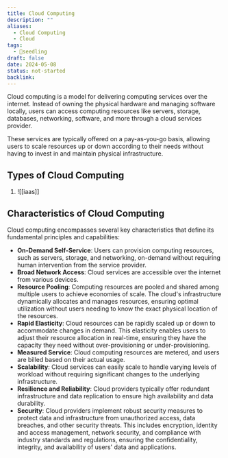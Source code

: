 ```yaml
---
title: Cloud Computing
description: ""
aliases:
  - Cloud Computing
  - Cloud
tags:
  - 🌱seedling
draft: false
date: 2024-05-08
status: not-started
backlink:
---
```


Cloud computing is a model for delivering computing services over the internet. Instead of owning the physical hardware and managing software locally, users can access computing resources like servers, storage, databases, networking, software, and more through a cloud services provider.

These services are typically offered on a pay-as-you-go basis, allowing users to scale resources up or down according to their needs without having to invest in and maintain physical infrastructure.

## Types of Cloud Computing

1. ![[iaas]]

## Characteristics of Cloud Computing

Cloud computing encompasses several key characteristics that define its fundamental principles and capabilities:

- **On-Demand Self-Service**: Users can provision computing resources, such as servers, storage, and networking, on-demand without requiring human intervention from the service provider.
- **Broad Network Access**: Cloud services are accessible over the internet from various devices.
- **Resource Pooling**: Computing resources are pooled and shared among multiple users to achieve economies of scale. The cloud's infrastructure dynamically allocates and manages resources, ensuring optimal utilization without users needing to know the exact physical location of the resources.
- **Rapid Elasticity**: Cloud resources can be rapidly scaled up or down to accommodate changes in demand. This elasticity enables users to adjust their resource allocation in real-time, ensuring they have the capacity they need without over-provisioning or under-provisioning.
- **Measured Service**: Cloud computing resources are metered, and users are billed based on their actual usage.
- **Scalability**: Cloud services can easily scale to handle varying levels of workload without requiring significant changes to the underlying infrastructure.
- **Resilience and Reliability**: Cloud providers typically offer redundant infrastructure and data replication to ensure high availability and data durability.
- **Security**: Cloud providers implement robust security measures to protect data and infrastructure from unauthorized access, data breaches, and other security threats. This includes encryption, identity and access management, network security, and compliance with industry standards and regulations, ensuring the confidentiality, integrity, and availability of users' data and applications.
